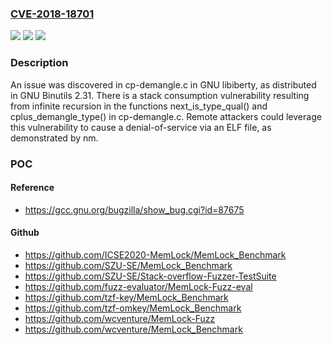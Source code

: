 ### [CVE-2018-18701](https://cve.mitre.org/cgi-bin/cvename.cgi?name=CVE-2018-18701)
![](https://img.shields.io/static/v1?label=Product&message=n%2Fa&color=blue)
![](https://img.shields.io/static/v1?label=Version&message=n%2Fa&color=blue)
![](https://img.shields.io/static/v1?label=Vulnerability&message=n%2Fa&color=brighgreen)

### Description

An issue was discovered in cp-demangle.c in GNU libiberty, as distributed in GNU Binutils 2.31. There is a stack consumption vulnerability resulting from infinite recursion in the functions next_is_type_qual() and cplus_demangle_type() in cp-demangle.c. Remote attackers could leverage this vulnerability to cause a denial-of-service via an ELF file, as demonstrated by nm.

### POC

#### Reference
- https://gcc.gnu.org/bugzilla/show_bug.cgi?id=87675

#### Github
- https://github.com/ICSE2020-MemLock/MemLock_Benchmark
- https://github.com/SZU-SE/MemLock_Benchmark
- https://github.com/SZU-SE/Stack-overflow-Fuzzer-TestSuite
- https://github.com/fuzz-evaluator/MemLock-Fuzz-eval
- https://github.com/tzf-key/MemLock_Benchmark
- https://github.com/tzf-omkey/MemLock_Benchmark
- https://github.com/wcventure/MemLock-Fuzz
- https://github.com/wcventure/MemLock_Benchmark

